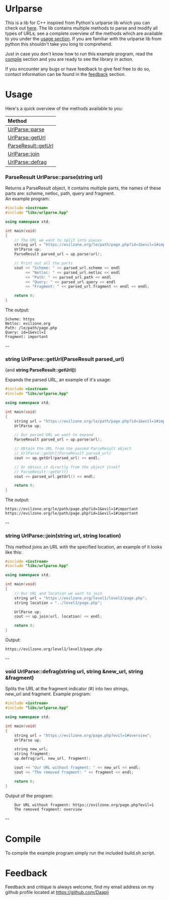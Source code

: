 Urlparse
========
This is a lib for C++ inspired from Python's urlparse lib which you can check out [here](https://docs.python.org/2/library/urlparse.html). The lib contains multiple methods to parse and modify all types of URLs, see a complete overview of the methods which are available to you under the [usage section](#usage).
If you are familiar with the urlparse lib from python this shouldn't take you long to comprehend.

Just in case you don't know how to run this example program, read the [compile](#compile) section and you are ready to see the library in action.

If you encounter any bugs or have feedback to give feel free to do so, contact information can be found in the [feedback](#feedback) section.

Usage
=====

Here's a quick overview of the methods available to you:

| Method |
| :---------------| 
| [UrlParse::parse](#parseresult-urlparseparsestring-url) |
| [UrlParse::getUrl](#string-urlparsegeturlparseresult-parsed_url) |
| [ParseResult::getUrl](#string-urlparsegeturlparseresult-parsed_url) |
| [UrlParse::join](#string-urlparsejoinstring-url-string-location)|
| [UrlParse::defrag](#void-urlparsedefragstring-url-string-new_url-string-fragment)|



### **ParseResult UrlParse::parse(string url)**

Returns a ParseResult object, it contains multiple parts, the names of these
parts are: scheme, netloc, path, query and fragment.     
An example program:


```C++
#include <iostream>
#include "libs/urlparse.hpp"

using namespace std;

int main(void)
{
    // The URL we want to split into pieces
    string url = "https://evilzone.org/le/path/page.php?id=1&evil=1#important";
    UrlParse up;
    ParseResult parsed_url = up.parse(url);

    // Print out all the parts
    cout << "Scheme: " << parsed_url.scheme << endl
         << "Netloc: " << parsed_url.netloc << endl
         << "Path: " << parsed_url.path << endl
         << "Query: " << parsed_url.query << endl
         << "Fragment: " << parsed_url.fragment << endl << endl;

    return 0;
}

```

The output:

```
Scheme: https
Netloc: evilzone.org
Path: /le/path/page.php
Query: id=1&evil=1
Fragment: important
```

--

### **string UrlParse::getUrl(ParseResult parsed_url)**
(and **string ParseResult::getUrl()**)

Expands the parsed URL, an example of it's usage:

``` C++
#include <iostream>
#include "libs/urlparse.hpp"

using namespace std;

int main(void)
{
    string url = "https://evilzone.org/le/path/page.php?id=1&evil=1#important";
    UrlParse up;

    // Our parsed URL we want to expand
    ParseResult parsed_url = up.parse(url);

    // Obtain the URL from the passed ParseResult object
    // UrlParse::getUrl(ParseResult parsed_url)
    cout << up.getUrl(parsed_url) << endl;

    // Or obtain it directly from the object itself
    // ParseResult::getUrl()
    cout << parsed_url.getUrl() << endl;

    return 0;
}
```

The output:

```
https://evilzone.org/le/path/page.php?id=1&evil=1#important
https://evilzone.org/le/path/page.php?id=1&evil=1#important
```

--

### **string UrlParse::join(string url, string location)**
This method joins an URL with the specified location, an example of it looks like this:

``` C++
#include <iostream>
#include "libs/urlparse.hpp"

using namespace std;

int main(void)
{
    // Our URL and location we want to join
    string url = "https://evilzone.org/level1/level2/page.php";
    string location = "../level3/page.php";

    UrlParse up;
    cout << up.join(url, location) << endl;

    return 0;
}
```

Output:

```
https://evilzone.org/level1/level3/page.php
```

--


### **void UrlParse::defrag(string url, string &new_url, string &fragment)**

Splits the URL at the fragment indicator (#) into two strings,    
new_url and fragment.
Example program:

```C++
#include <iostream>
#include "libs/urlparse.hpp"

using namespace std;

int main(void)
{
    string url = "https://evilzone.org/page.php?evil=1#overview";
    UrlParse up;

    string new_url;
    string fragment;
    up.defrag(url, new_url, fragment);

    cout << "Our URL without fragment: " << new_url << endl;
    cout << "The removed fragment: " << fragment << endl;

    return 0;
}

```
    
Output of the program:

```
    Our URL without fragment: https://evilzone.org/page.php?evil=1
    The removed fragment: overview
```
--


Compile
=======
To compile the example program simply run the included build.sh script.



Feedback
========
Feedback and critique is always welcome, find my email address on my github
profile located at https://github.com/Daapii
